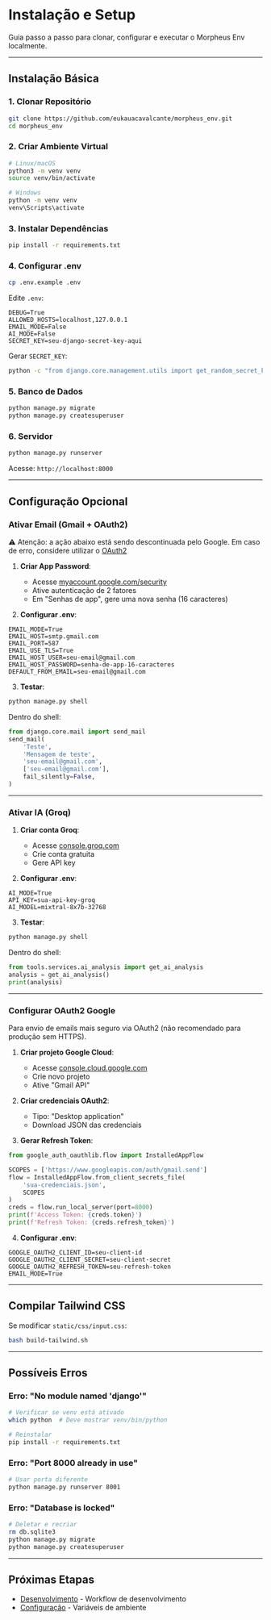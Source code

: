 # Instalação e Setup

Guia passo a passo para clonar, configurar e executar o Morpheus Env localmente.

---

## Instalação Básica

### 1. Clonar Repositório

```bash
git clone https://github.com/eukauacavalcante/morpheus_env.git
cd morpheus_env
```

### 2. Criar Ambiente Virtual

```bash
# Linux/macOS
python3 -m venv venv
source venv/bin/activate

# Windows
python -m venv venv
venv\Scripts\activate
```

### 3. Instalar Dependências

```bash
pip install -r requirements.txt
```

### 4. Configurar .env

```bash
cp .env.example .env
```

Edite `.env`:

```env
DEBUG=True
ALLOWED_HOSTS=localhost,127.0.0.1
EMAIL_MODE=False
AI_MODE=False
SECRET_KEY=seu-django-secret-key-aqui
```

Gerar `SECRET_KEY`:

```bash
python -c "from django.core.management.utils import get_random_secret_key; print(get_random_secret_key())"
```

### 5. Banco de Dados

```bash
python manage.py migrate
python manage.py createsuperuser
```

### 6. Servidor

```bash
python manage.py runserver
```

Acesse: `http://localhost:8000`

---

## Configuração Opcional

### Ativar Email (Gmail + OAuth2)

⚠️ Atenção: a ação abaixo está sendo descontinuada pelo Google. Em caso de erro, considere utilizar o [OAuth2](#configurar-oauth2-google)

1. **Criar App Password**:

   - Acesse [myaccount.google.com/security](https://myaccount.google.com/security)
   - Ative autenticação de 2 fatores
   - Em "Senhas de app", gere uma nova senha (16 caracteres)

2. **Configurar .env**:

```env
EMAIL_MODE=True
EMAIL_HOST=smtp.gmail.com
EMAIL_PORT=587
EMAIL_USE_TLS=True
EMAIL_HOST_USER=seu-email@gmail.com
EMAIL_HOST_PASSWORD=senha-de-app-16-caracteres
DEFAULT_FROM_EMAIL=seu-email@gmail.com
```

3. **Testar**:

```bash
python manage.py shell
```

Dentro do shell:

```python
from django.core.mail import send_mail
send_mail(
    'Teste',
    'Mensagem de teste',
    'seu-email@gmail.com',
    ['seu-email@gmail.com'],
    fail_silently=False,
)
```

---

### Ativar IA (Groq)

1. **Criar conta Groq**:

   - Acesse [console.groq.com](https://console.groq.com)
   - Crie conta gratuita
   - Gere API key

2. **Configurar .env**:

```env
AI_MODE=True
API_KEY=sua-api-key-groq
AI_MODEL=mixtral-8x7b-32768
```

3. **Testar**:

```bash
python manage.py shell
```

Dentro do shell:

```python
from tools.services.ai_analysis import get_ai_analysis
analysis = get_ai_analysis()
print(analysis)
```

---

### Configurar OAuth2 Google

Para envio de emails mais seguro via OAuth2 (não recomendado para produção sem HTTPS).

1. **Criar projeto Google Cloud**:

      - Acesse [console.cloud.google.com](https://console.cloud.google.com)
      - Crie novo projeto
      - Ative "Gmail API"

2. **Criar credenciais OAuth2**:

      - Tipo: "Desktop application"
      - Download JSON das credenciais

3. **Gerar Refresh Token**:

```python
from google_auth_oauthlib.flow import InstalledAppFlow

SCOPES = ['https://www.googleapis.com/auth/gmail.send']
flow = InstalledAppFlow.from_client_secrets_file(
    'sua-credenciais.json',
    SCOPES
)
creds = flow.run_local_server(port=8000)
print(f'Access Token: {creds.token}')
print(f'Refresh Token: {creds.refresh_token}')
```

4. **Configurar .env**:

```env
GOOGLE_OAUTH2_CLIENT_ID=seu-client-id
GOOGLE_OAUTH2_CLIENT_SECRET=seu-client-secret
GOOGLE_OAUTH2_REFRESH_TOKEN=seu-refresh-token
EMAIL_MODE=True
```

---

## Compilar Tailwind CSS

Se modificar `static/css/input.css`:

```bash
bash build-tailwind.sh
```

---

## Possíveis Erros

### Erro: "No module named 'django'"

```bash
# Verificar se venv está ativado
which python  # Deve mostrar venv/bin/python

# Reinstalar
pip install -r requirements.txt
```

### Erro: "Port 8000 already in use"

```bash
# Usar porta diferente
python manage.py runserver 8001
```

### Erro: "Database is locked"

```bash
# Deletar e recriar
rm db.sqlite3
python manage.py migrate
python manage.py createsuperuser
```

---

## Próximas Etapas

- [Desenvolvimento](./development.md) - Workflow de desenvolvimento
- [Configuração](./configuration.md) - Variáveis de ambiente
